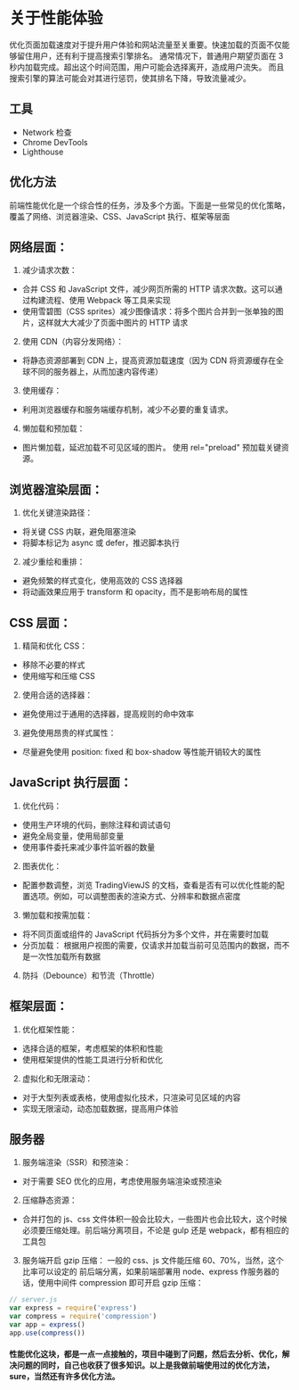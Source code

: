 # 关于性能体验

优化页面加载速度对于提升用户体验和网站流量至关重要。快速加载的页面不仅能够留住用户，还有利于提高搜索引擎排名。
通常情况下，普通用户期望页面在 3 秒内加载完成。超出这个时间范围，用户可能会选择离开，造成用户流失。 而且搜索引擎的算法可能会对其进行惩罚，使其排名下降，导致流量减少。

## 工具

- Network 检查
- Chrome DevTools
- Lighthouse

## 优化方法

前端性能优化是一个综合性的任务，涉及多个方面。下面是一些常见的优化策略，覆盖了网络、浏览器渲染、CSS、JavaScript 执行、框架等层面

## 网络层面：

1. 减少请求次数：

- 合并 CSS 和 JavaScript 文件，减少网页所需的 HTTP 请求次数。这可以通过构建流程、使用 Webpack 等工具来实现
- 使用雪碧图（CSS sprites）减少图像请求：将多个图片合并到一张单独的图片，这样就大大减少了页面中图片的 HTTP 请求

2. 使用 CDN（内容分发网络）：

- 将静态资源部署到 CDN 上，提高资源加载速度（因为 CDN 将资源缓存在全球不同的服务器上，从而加速内容传递）

3. 使用缓存：

- 利用浏览器缓存和服务端缓存机制，减少不必要的重复请求。

4. 懒加载和预加载：

- 图片懒加载，延迟加载不可见区域的图片。
  使用 rel="preload" 预加载关键资源。

## 浏览器渲染层面：

1. 优化关键渲染路径：

- 将关键 CSS 内联，避免阻塞渲染
- 将脚本标记为 async 或 defer，推迟脚本执行

2. 减少重绘和重排：

- 避免频繁的样式变化，使用高效的 CSS 选择器
- 将动画效果应用于 transform 和 opacity，而不是影响布局的属性

## CSS 层面：

1. 精简和优化 CSS：

- 移除不必要的样式
- 使用缩写和压缩 CSS

2. 使用合适的选择器：

- 避免使用过于通用的选择器，提高规则的命中效率

3. 避免使用昂贵的样式属性：

- 尽量避免使用 position: fixed 和 box-shadow 等性能开销较大的属性

## JavaScript 执行层面：

1. 优化代码：

- 使用生产环境的代码，删除注释和调试语句
- 避免全局变量，使用局部变量
- 使用事件委托来减少事件监听器的数量

2. 图表优化：

- 配置参数调整，浏览 TradingViewJS 的文档，查看是否有可以优化性能的配置选项。例如，可以调整图表的渲染方式、分辨率和数据点密度

3. 懒加载和按需加载：

- 将不同页面或组件的 JavaScript 代码拆分为多个文件，并在需要时加载
- 分页加载： 根据用户视图的需要，仅请求并加载当前可见范围内的数据，而不是一次性加载所有数据

4. 防抖（Debounce）和节流（Throttle）

## 框架层面：

1. 优化框架性能：

- 选择合适的框架，考虑框架的体积和性能
- 使用框架提供的性能工具进行分析和优化

2. 虚拟化和无限滚动：

- 对于大型列表或表格，使用虚拟化技术，只渲染可见区域的内容
- 实现无限滚动，动态加载数据，提高用户体验

## 服务器

1. 服务端渲染（SSR）和预渲染：

- 对于需要 SEO 优化的应用，考虑使用服务端渲染或预渲染

2. 压缩静态资源：

- 合并打包的 js、css 文件体积一般会比较大，一些图片也会比较大，这个时候必须要压缩处理。前后端分离项目，不论是 gulp 还是 webpack，都有相应的工具包

3. 服务端开启 gzip 压缩：
   一般的 css、js 文件能压缩 60、70%，当然，这个比率可以设定的
   前后端分离，如果前端部署用 node、express 作服务器的话，使用中间件 compression 即可开启 gzip 压缩：

```js
// server.js
var express = require('express')
var compress = require('compression')
var app = express()
app.use(compress())
```

#### 性能优化这块，都是一点一点接触的，项目中碰到了问题，然后去分析、优化，解决问题的同时，自己也收获了很多知识。以上是我做前端使用过的优化方法，sure，当然还有许多优化方法。
